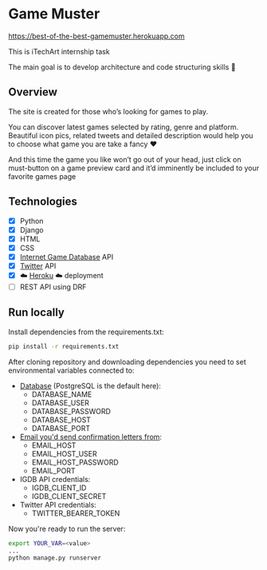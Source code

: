 # Game Muster

https://best-of-the-best-gamemuster.herokuapp.com

This is iTechArt internship task

The main goal is to develop architecture and code structuring skills :muscle:

## Overview

The site is created for those who’s looking for games to play. 

You can discover latest games selected by rating, genre and platform. Beautiful icon pics, related tweets and detailed description would help you to choose what game you are take a fancy :hearts: 

And this time the game you like won’t go out of your head, just click on must-button on a game preview card and it’d imminently be included to your favorite games page

## Technologies

- [x] Python
- [x] Django 
- [x] HTML
- [x] CSS
- [x] [Internet Game Database](https://www.igdb.com/api) API 
- [x] [Twitter](https://developer.twitter.com/en/docs) API
- [x] :cloud: [Heroku](https://www.heroku.com/) :cloud: deployment
- [ ] REST API using DRF

## Run locally

Install dependencies from the requirements.txt:
```sh
pip install -r requirements.txt
```
After cloning repository and downloading dependencies you need to set environmental variables connected to:
- [Database](https://docs.djangoproject.com/en/3.2/ref/settings/#databases) (PostgreSQL is the default here):
  - DATABASE_NAME
  - DATABASE_USER
  - DATABASE_PASSWORD
  - DATABASE_HOST
  - DATABASE_PORT
- [Email you'd send confirmation letters from](https://docs.djangoproject.com/en/3.2/topics/email/#send-mail):
  - EMAIL_HOST
  - EMAIL_HOST_USER
  - EMAIL_HOST_PASSWORD
  - EMAIL_PORT
- IGDB API credentials: 
  - IGDB_CLIENT_ID
  - IGDB_CLIENT_SECRET
- Twitter API credentials:
  - TWITTER_BEARER_TOKEN

Now you're ready to run the server: 
```sh
export YOUR_VAR=<value>
...
python manage.py runserver
```
